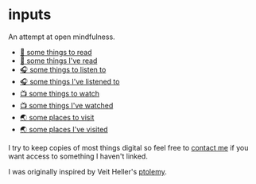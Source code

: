 # inputs

An attempt at open mindfulness.

- [📖 some things to read](reading.md)
- [📖 some things I've read](read.md)
- [🎧 some things to listen to](listening.md)
- [🎧 some things I've listened to](listened.md)
- [📺 some things to watch](watching.md)
- [📺 some things I've watched](watched.md)
- [🌏 some places to visit](visiting.md)  
- [🌏 some places I've visited](visited.md)


I try to keep copies of most things digital so feel free to [contact me](http://tomisme.com) if you want access to something I haven't linked.

I was originally inspired by Veit Heller's [ptolemy](https://github.com/hellerve/ptolemy).
